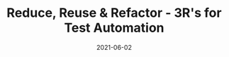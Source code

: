 ---
categories:
- Software Testing
date: '2021-06-02'
title: Reduce, Reuse & Refactor - 3R's for Test Automation
---